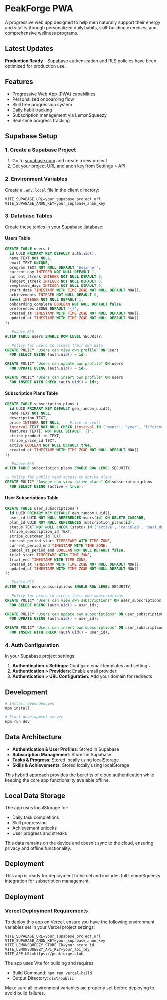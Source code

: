 # PeakForge PWA

A progressive web app designed to help men naturally support their energy and vitality through personalized daily habits, skill-building exercises, and comprehensive wellness programs.

## Latest Updates

**Production Ready** - Supabase authentication and RLS policies have been optimized for production use.

## Features

- Progressive Web App (PWA) capabilities
- Personalized onboarding flow
- Skill tree progression system
- Daily habit tracking
- Subscription management via LemonSqueezy
- Real-time progress tracking

## Supabase Setup

### 1. Create a Supabase Project

1. Go to [supabase.com](https://supabase.com) and create a new project
2. Get your project URL and anon key from Settings > API

### 2. Environment Variables

Create a `.env.local` file in the client directory:

```env
VITE_SUPABASE_URL=your_supabase_project_url
VITE_SUPABASE_ANON_KEY=your_supabase_anon_key
```

### 3. Database Tables

Create these tables in your Supabase database:

#### Users Table
```sql
CREATE TABLE users (
  id UUID PRIMARY KEY DEFAULT auth.uid(),
  name TEXT NOT NULL,
  email TEXT UNIQUE,
  program TEXT NOT NULL DEFAULT 'beginner',
  current_day INTEGER NOT NULL DEFAULT 1,
  current_streak INTEGER NOT NULL DEFAULT 0,
  longest_streak INTEGER NOT NULL DEFAULT 0,
  completed_days INTEGER NOT NULL DEFAULT 0,
  start_date TIMESTAMP WITH TIME ZONE NOT NULL DEFAULT NOW(),
  achievements INTEGER NOT NULL DEFAULT 0,
  level INTEGER NOT NULL DEFAULT 1,
  onboarding_complete BOOLEAN NOT NULL DEFAULT false,
  preferences JSONB DEFAULT '{}',
  created_at TIMESTAMP WITH TIME ZONE NOT NULL DEFAULT NOW(),
  updated_at TIMESTAMP WITH TIME ZONE NOT NULL DEFAULT NOW()
);

-- Enable RLS
ALTER TABLE users ENABLE ROW LEVEL SECURITY;

-- Policy for users to access their own data
CREATE POLICY "Users can view own profile" ON users
  FOR SELECT USING (auth.uid() = id);

CREATE POLICY "Users can update own profile" ON users
  FOR UPDATE USING (auth.uid() = id);

CREATE POLICY "Users can insert own profile" ON users
  FOR INSERT WITH CHECK (auth.uid() = id);
```

#### Subscription Plans Table
```sql
CREATE TABLE subscription_plans (
  id UUID PRIMARY KEY DEFAULT gen_random_uuid(),
  name TEXT NOT NULL,
  description TEXT,
  price INTEGER NOT NULL, -- Price in cents
  interval TEXT NOT NULL CHECK (interval IN ('month', 'year', 'lifetime')),
  features TEXT[] NOT NULL DEFAULT '{}',
  stripe_product_id TEXT,
  stripe_price_id TEXT,
  active BOOLEAN NOT NULL DEFAULT true,
  created_at TIMESTAMP WITH TIME ZONE NOT NULL DEFAULT NOW()
);

-- Enable RLS
ALTER TABLE subscription_plans ENABLE ROW LEVEL SECURITY;

-- Policy for public read access to active plans
CREATE POLICY "Anyone can view active plans" ON subscription_plans
  FOR SELECT USING (active = true);
```

#### User Subscriptions Table
```sql
CREATE TABLE user_subscriptions (
  id UUID PRIMARY KEY DEFAULT gen_random_uuid(),
  user_id UUID NOT NULL REFERENCES users(id) ON DELETE CASCADE,
  plan_id UUID NOT NULL REFERENCES subscription_plans(id),
  status TEXT NOT NULL CHECK (status IN ('active', 'canceled', 'past_due', 'trialing')),
  stripe_subscription_id TEXT,
  stripe_customer_id TEXT,
  current_period_start TIMESTAMP WITH TIME ZONE,
  current_period_end TIMESTAMP WITH TIME ZONE,
  cancel_at_period_end BOOLEAN NOT NULL DEFAULT false,
  trial_start TIMESTAMP WITH TIME ZONE,
  trial_end TIMESTAMP WITH TIME ZONE,
  created_at TIMESTAMP WITH TIME ZONE NOT NULL DEFAULT NOW(),
  updated_at TIMESTAMP WITH TIME ZONE NOT NULL DEFAULT NOW()
);

-- Enable RLS
ALTER TABLE user_subscriptions ENABLE ROW LEVEL SECURITY;

-- Policy for users to access their own subscriptions
CREATE POLICY "Users can view own subscriptions" ON user_subscriptions
  FOR SELECT USING (auth.uid() = user_id);

CREATE POLICY "Users can update own subscriptions" ON user_subscriptions
  FOR UPDATE USING (auth.uid() = user_id);

CREATE POLICY "Users can insert own subscriptions" ON user_subscriptions
  FOR INSERT WITH CHECK (auth.uid() = user_id);
```

### 4. Auth Configuration

In your Supabase project settings:

1. **Authentication > Settings**: Configure email templates and settings
2. **Authentication > Providers**: Enable email provider
3. **Authentication > URL Configuration**: Add your domain for redirects

## Development

```bash
# Install dependencies
npm install

# Start development server
npm run dev
```

## Data Architecture

- **Authentication & User Profiles**: Stored in Supabase
- **Subscription Management**: Stored in Supabase
- **Tasks & Progress**: Stored locally using localStorage
- **Skills & Achievements**: Stored locally using localStorage

This hybrid approach provides the benefits of cloud authentication while keeping the core app functionality available offline.

## Local Data Storage

The app uses localStorage for:
- Daily task completions
- Skill progression
- Achievement unlocks
- User progress and streaks

This data remains on the device and doesn't sync to the cloud, ensuring privacy and offline functionality.

## Deployment

This app is ready for deployment to Vercel and includes full LemonSqueezy integration for subscription management. 
## Deployment

### Vercel Deployment Requirements

To deploy this app on Vercel, ensure you have the following environment variables set in your Vercel project settings:

```env
VITE_SUPABASE_URL=your_supabase_project_url
VITE_SUPABASE_ANON_KEY=your_supabase_anon_key
VITE_LEMONSQUEEZY_STORE_ID=your_store_id
VITE_LEMONSQUEEZY_API_KEY=your_api_key
VITE_APP_URL=https://peakforge.club
```

The app uses Vite for building and requires:
- Build Command: `npm run vercel-build`
- Output Directory: `dist/public`

Make sure all environment variables are properly set before deploying to avoid build failures.
